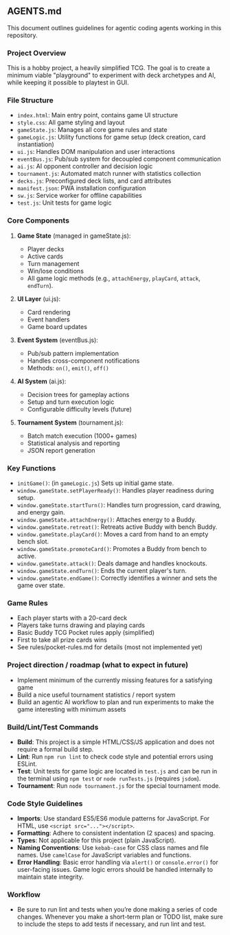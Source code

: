 ## AGENTS.md

This document outlines guidelines for agentic coding agents working in this repository.

### Project Overview
This is a hobby project, a heavily simplified TCG. The goal is to create a minimum viable "playground" to experiment with deck archetypes and AI, while keeping it possible to playtest in GUI.

### File Structure
- `index.html`: Main entry point, contains game UI structure
- `style.css`: All game styling and layout
- `gameState.js`: Manages all core game rules and state
- `gameLogic.js`: Utility functions for game setup (deck creation, card instantiation)
- `ui.js`: Handles DOM manipulation and user interactions
- `eventBus.js`: Pub/sub system for decoupled component communication
- `ai.js`: AI opponent controller and decision logic  
- `tournament.js`: Automated match runner with statistics collection
- `decks.js`: Preconfigured deck lists, and card attributes
- `manifest.json`: PWA installation configuration
- `sw.js`: Service worker for offline capabilities
- `test.js`: Unit tests for game logic

### Core Components
1. **Game State** (managed in gameState.js):
   - Player decks
   - Active cards
   - Turn management
   - Win/lose conditions
   - All game logic methods (e.g., `attachEnergy`, `playCard`, `attack`, `endTurn`).

2. **UI Layer** (ui.js):
    - Card rendering
    - Event handlers
    - Game board updates

3. **Event System** (eventBus.js):
    - Pub/sub pattern implementation
    - Handles cross-component notifications
    - Methods: `on()`, `emit()`, `off()`

4. **AI System** (ai.js):
    - Decision trees for gameplay actions
    - Setup and turn execution logic
    - Configurable difficulty levels (future)

5. **Tournament System** (tournament.js):
    - Batch match execution (1000+ games)
    - Statistical analysis and reporting
    - JSON report generation

### Key Functions
- `initGame()`: (in `gameLogic.js`) Sets up initial game state.
- `window.gameState.setPlayerReady()`: Handles player readiness during setup.
- `window.gameState.startTurn()`: Handles turn progression, card drawing, and energy gain.
- `window.gameState.attachEnergy()`: Attaches energy to a Buddy.
- `window.gameState.retreat()`: Retreats active Buddy with bench Buddy.
- `window.gameState.playCard()`: Moves a card from hand to an empty bench slot.
- `window.gameState.promoteCard()`: Promotes a Buddy from bench to active.
- `window.gameState.attack()`: Deals damage and handles knockouts.
- `window.gameState.endTurn()`: Ends the current player's turn.
- `window.gameState.endGame()`: Correctly identifies a winner and sets the game over state.

### Game Rules
- Each player starts with a 20-card deck
- Players take turns drawing and playing cards
- Basic Buddy TCG Pocket rules apply (simplified)
- First to take all prize cards wins
- See rules/pocket-rules.md for details (most not implemented yet)

### Project direction / roadmap (what to expect in future)
- Implement minimum of the currently missing features for a satisfying game
- Build a nice useful tournament statistics / report system
- Build an agentic AI workflow to plan and run experiments to make the game interesting with minimum assets

### Build/Lint/Test Commands
* **Build**: This project is a simple HTML/CSS/JS application and does not require a formal build step.
* **Lint**: Run `npm run lint` to check code style and potential errors using ESLint.
* **Test**: Unit tests for game logic are located in `test.js` and can be run in the terminal using `npm test` or `node runTests.js` (requires `jsdom`).
* **Tournament**: Run `node tournament.js` for the special tournament mode.

### Code Style Guidelines
* **Imports**: Use standard ES5/ES6 module patterns for JavaScript. For HTML, use `<script src="..."></script>`.
* **Formatting**: Adhere to consistent indentation (2 spaces) and spacing.
* **Types**: Not applicable for this project (plain JavaScript).
* **Naming Conventions**: Use `kebab-case` for CSS class names and file names. Use `camelCase` for JavaScript variables and functions.
* **Error Handling**: Basic error handling via `alert()` or `console.error()` for user-facing issues. Game logic errors should be handled internally to maintain state integrity.

### Workflow
- Be sure to run lint and tests when you’re done making a series of code changes. Whenever you make a short-term plan or TODO list, make sure to include the steps to add tests if necessary, and run lint and test.
